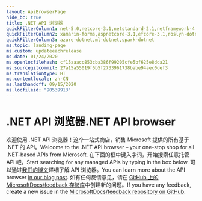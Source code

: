 ```yaml
---
layout: ApiBrowserPage
hide_bc: true
title: .NET API 浏览器
quickFilterColumn1: net-5.0,netcore-3.1,netstandard-2.1,netframework-4.8
quickFilterColumn2: xamarin-forms,aspnetcore-3.1,efcore-3.1,roslyn-dotnet
quickFilterColumn3: azure-dotnet,ml-dotnet,spark-dotnet
ms.topic: landing-page
ms.custom: updateeachrelease
ms.date: 01/24/2020
ms.openlocfilehash: cf15aaacc853cba386f99205cfe5bf625e8dda21
ms.sourcegitcommit: 27a15a55019f6b5f2733961738babe94aec0def3
ms.translationtype: HT
ms.contentlocale: zh-CN
ms.lasthandoff: 09/15/2020
ms.locfileid: "90539913"
---
```

# <a name="net-api-browser"></a><span data-ttu-id="cf2ab-102">.NET API 浏览器</span><span class="sxs-lookup"><span data-stu-id="cf2ab-102">.NET API browser</span></span>

<span data-ttu-id="cf2ab-103">欢迎使用 .NET API 浏览器！这个一站式商店，销售 Microsoft 提供的所有基于 .NET 的 API。</span><span class="sxs-lookup"><span data-stu-id="cf2ab-103">Welcome to the .NET API browser – your one-stop shop for all .NET-based APIs from Microsoft.</span></span> <span data-ttu-id="cf2ab-104">在下面的框中键入字词，开始搜索任意托管 API 吧。</span><span class="sxs-lookup"><span data-stu-id="cf2ab-104">Start searching for any managed APIs by typing in the box below.</span></span> <span data-ttu-id="cf2ab-105">可以通过[我们的博文](/teamblog/announcing-unified-dotnet-experience-on-docs)详细了解 API 浏览器。</span><span class="sxs-lookup"><span data-stu-id="cf2ab-105">You can learn more about the API browser [in our blog post](/teamblog/announcing-unified-dotnet-experience-on-docs).</span></span> <span data-ttu-id="cf2ab-106">如有任何反馈意见，请在 [GitHub 上的 MicrosoftDocs/feedback 存储库](https://github.com/MicrosoftDocs/feedback/issues)中创建新的问题。</span><span class="sxs-lookup"><span data-stu-id="cf2ab-106">If you have any feedback, create a new issue in the [MicrosoftDocs/feedback repository on GitHub](https://github.com/MicrosoftDocs/feedback/issues).</span></span>
